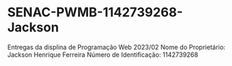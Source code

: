 # SENAC-PWMB-1142739268-Jackson
Entregas da displina de Programação Web 2023/02
Nome do Proprietário: Jackson Henrique Ferreira
Número de Identificação: 1142739268
